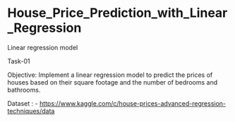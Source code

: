 # House_Price_Prediction_with_Linear_Regression

Linear regression model

Task-01

Objective: Implement a linear regression model to predict the prices of houses based on their square footage and the number of bedrooms and bathrooms.

Dataset : - https://www.kaggle.com/c/house-prices-advanced-regression-techniques/data
